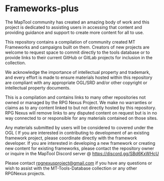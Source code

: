 # Frameworks-plus
The MapTool community has created an amazing body of work and this project is dedicated to assisting users in accessing that content and providing guidance and support to create more content for all to use.

This repository contains a compilation of community created MT Frameworks and campaigns built on them.  Creators of new projects are welcome to request space to commit directly to the tools database or to provide links to their current GitHub or GitLab projects for inclusion in the collection.

We acknowledge the importance of intellectual property and trademark, and every effort is made to ensure materials hosted within this repository are compliant with any appropriate OGL/SRD and/or other copyright or intellectual property documents.

This is a compilation and contains links to many other repositories not owned or managed by the RPG Nexus Project.  We make no warranties or claims as to any content linked to but not directly hosted by this repository.  RPG Nexus will remove links to any disputed content on request but is in no way connected to or responsible for any materials contained on those sites.

Any materials submitted by users will be considered to covered under the OGL (
If you are interested in contributing to development of an existing framework project, please coordinate directly with the framework developer.  If you are interested in developing a new framework or creating new content for existing frameworks, please contact the repository owner or inquire in the MapTool Discord server @ https://discord.gg/SBd6KxWHcU

Please contact rpgnexusproject@gmail.com if you have any questions or wish to assist with the MT-Tools-Database collection or any other RPGNexus projects.
